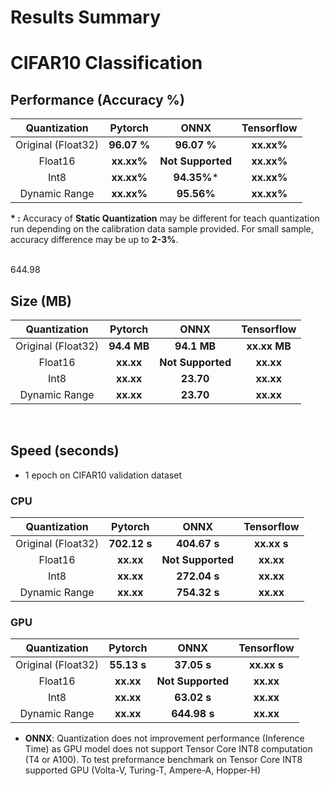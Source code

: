 # Results Summary

# CIFAR10 Classification

## Performance (Accuracy %)
|   **Quantization**   |     **Pytorch**    |     **ONNX**     |   **Tensorflow**  |
|    :-------------:   |  :--------------:  | :--------------: | :---------------: |
|  Original (Float32)  |      **96.07 %**    |    **96.07 %**    |      **xx.xx%**      |
|       Float16        |     **xx.xx%**     |    **Not Supported**    |      **xx.xx%**      |
|         Int8         |     **xx.xx%**     |    **94.35%***    |      **xx.xx%**      |
|     Dynamic Range    |     **xx.xx%**     |    **95.56%**    |      **xx.xx%**      |

**\* :** Accuracy of **Static Quantization** may be different for teach quantization run depending on the calibration data sample provided. For small sample, accuracy difference may be up to **2-3%**.

<br> 644.98

## Size (MB)
|   **Quantization**   |     **Pytorch**    |     **ONNX**     |   **Tensorflow**  |
|    :-------------:   |  :--------------:  | :--------------: | :---------------: |
|  Original (Float32)  |      **94.4 MB**      |      **94.1 MB**     |      **xx.xx MB**      |
|       Float16        |     **xx.xx**     |    **Not Supported**    |      **xx.xx**      |
|         Int8         |     **xx.xx**     |    **23.70**    |      **xx.xx**      |
|     Dynamic Range    |     **xx.xx**     |    **23.70**    |      **xx.xx**      |

<br>

## Speed (seconds)
- 1 epoch on CIFAR10 validation dataset

### CPU
|   **Quantization**   |     **Pytorch**    |     **ONNX**     |   **Tensorflow**  |
|    :-------------:   |  :--------------:  | :--------------: | :---------------: |
|  Original (Float32)  |      **702.12 s**    |      **404.67 s**     |      **xx.xx s**      |
|       Float16        |     **xx.xx**     |    **Not Supported**    |      **xx.xx**      |
|         Int8         |     **xx.xx**     |    **272.04 s**    |      **xx.xx**      |
|     Dynamic Range    |     **xx.xx**     |    **754.32 s**    |      **xx.xx**      |

### GPU
|   **Quantization**   |     **Pytorch**    |     **ONNX**     |   **Tensorflow**  |
|    :-------------:   |  :--------------:  | :--------------: | :---------------: |
|  Original (Float32)  |      **55.13 s**    |      **37.05 s**     |      **xx.xx s**      |
|       Float16        |     **xx.xx**     |    **Not Supported**    |      **xx.xx**      |
|         Int8         |     **xx.xx**     |    **63.02 s**    |      **xx.xx**      |
|     Dynamic Range    |     **xx.xx**     |    **644.98 s**    |      **xx.xx**      |

* **ONNX**: Quantization does not improvement performance (Inference Time) as GPU model does not support Tensor Core INT8 computation (T4 or A100). To test preformance benchmark on Tensor Core INT8 supported GPU (Volta-V, Turing-T, Ampere-A, Hopper-H)
